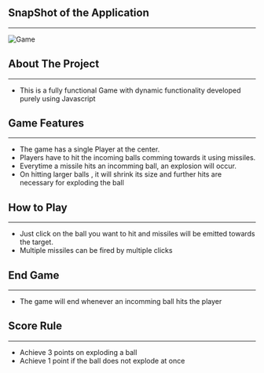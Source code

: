 ## SnapShot of the Application
___

![Game](https://github.com/Sapnil-Bhowmick/Google-Gemini/assets/118714419/306b1fd5-b748-4090-8bb3-87efdbb672f6)


## About The Project
___
* This is a fully functional Game with dynamic functionality developed purely using Javascript

## **Game Features**
___

* The game has a single Player at the center.
* Players have to hit the incoming balls comming towards it using missiles.
* Everytime a missile hits an incomming ball, an explosion will occur.
* On hitting larger balls , it will shrink its size and further hits are necessary for exploding the ball

## How to Play
___

* Just click on the ball you want to hit and missiles will be emitted towards the target.
* Multiple missiles can be fired by multiple clicks

## End Game
___

* The game will end whenever an incomming ball hits the player

## Score Rule
___

* Achieve 3 points on exploding a ball
* Achieve 1 point if the ball does not explode at once

 
  

